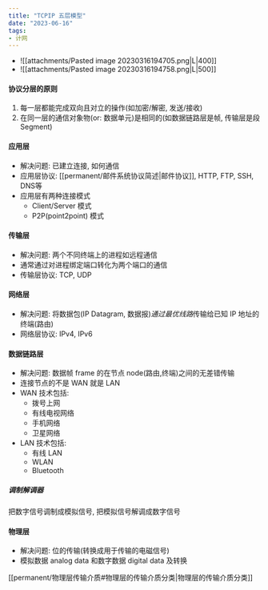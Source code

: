 ```yaml
---
title: "TCPIP 五层模型"
date: "2023-06-16"
tags:
- 计网
---
```


- ![[attachments/Pasted image 20230316194705.png|L|400]]
- ![[attachments/Pasted image 20230316194758.png|L|500]]

#### 协议分层的原则
1. 每一层都能完成双向且对立的操作(如加密/解密, 发送/接收)
2. 在同一层的通信对象物(or: 数据单元)是相同的(如数据链路层是帧, 传输层是段Segment)

#### 应用层
- 解决问题: 已建立连接, 如何通信
- 应用层协议: [[permanent/邮件系统协议简述|邮件协议]], HTTP, FTP, SSH, DNS等
- 应用层有两种连接模式
    - Client/Server 模式
    - P2P(point2point) 模式

#### 传输层
- 解决问题: 两个不同终端上的进程如远程通信
- 通常通过对进程绑定端口转化为两个端口的通信
- 传输层协议: TCP, UDP

#### 网络层
- 解决问题: 将数据包(IP Datagram, 数据报)*通过最优线路*传输给已知 IP 地址的终端(路由)
- 网络层协议: IPv4, IPv6

#### 数据链路层
- 解决问题: 数据帧 frame 的在节点 node(路由,终端)之间的无差错传输
- 连接节点的不是 WAN 就是 LAN
- WAN 技术包括:
    - 拨号上网
    - 有线电视网络
    - 手机网络
    - 卫星网络
- LAN 技术包括:
    - 有线 LAN
    - WLAN
    - Bluetooth

##### 调制解调器
把数字信号调制成模拟信号, 把模拟信号解调成数字信号

#### 物理层
- 解决问题: 位的传输(转换成用于传输的电磁信号)
- 模拟数据 analog data 和数字数据 digital data 及转换

[[permanent/物理层传输介质#物理层的传输介质分类|物理层的传输介质分类]]